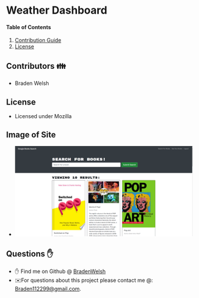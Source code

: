 # Weather Dashboard
#### Table of Contents
1. [Contribution Guide](#contributions)
2. [License](#license)

## Contributors 👪
* Braden Welsh

## License
* Licensed under Mozilla

## Image of Site
* <img src="/client/public/assets/images/site.png" alt="image of book search. :)">

## Questions ✋
* ✋ Find me on Github @ [BradenWelsh](http://github.com/BradenWelsh)
* ✉️For questions about this project please contact me @: Braden112299@gmail.com.